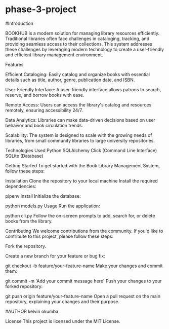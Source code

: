 # phase-3-project
#Introduction

BOOKHUB is a modern solution for managing library resources efficiently. Traditional libraries often face challenges in cataloging, tracking, and providing seamless access to their collections. This system addresses these challenges by leveraging modern technology to create a user-friendly and efficient library management environment.



Features

Efficient Cataloging: Easily catalog and organize books with essential details such as title, author, genre, publication date, and ISBN.

User-Friendly Interface: A user-friendly interface allows patrons to search, reserve, and borrow books with ease.

Remote Access: Users can access the library's catalog and resources remotely, ensuring accessibility 24/7.

Data Analytics: Libraries can make data-driven decisions based on user behavior and book circulation trends.

Scalability: The system is designed to scale with the growing needs of libraries, from small community libraries to large university repositories.

Technologies Used
Python
SQLAlchemy
Click (Command Line Interface)
SQLite (Database)


Getting Started
To get started with the Book Library Management System, follow these steps:

Installation
Clone the repository to your local machine
Install the required dependencies:


pipenv install 
Initialize the database:


python models.py
Usage
Run the application:


python cli.py
Follow the on-screen prompts to add, search for, or delete books from the library.

Contributing
We welcome contributions from the community. If you'd like to contribute to this project, please follow these steps:

Fork the repository.

Create a new branch for your feature or bug fix:


git checkout -b feature/your-feature-name
Make your changes and commit them:


git commit -m 'Add your commit message here'
Push your changes to your forked repository:

git push origin feature/your-feature-name
Open a pull request on the main repository, explaining your changes and their purpose.

#AUTHOR
kelvin okumba

License
This project is licensed under the MIT License.

